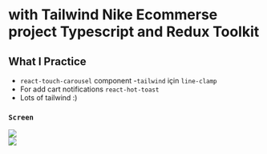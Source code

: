 # with Tailwind  Nike Ecommerse project Typescript and Redux Toolkit

## What I Practice

 - `react-touch-carousel` component
 -`tailwind` için `line-clamp`
 - For add cart notifications `react-hot-toast` 
 - Lots of tailwind :)

### `Screen` </br>

![](screen1.gif)  
![](screen2.gif)
